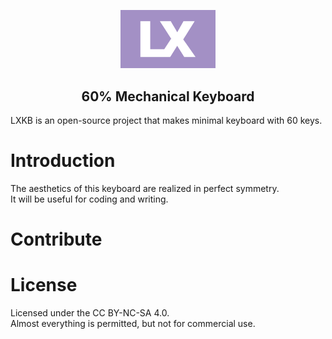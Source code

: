 <p align="center">
<img src="./img/logo.png" alt="LXKB Logo" height="30%" width="30%">
<p>
<h2 align="center">60% Mechanical Keyboard</h1>
  
LXKB is an open-source project that makes minimal keyboard with 60 keys.

# Introduction
The aesthetics of this keyboard are realized in perfect symmetry.  
It will be useful for coding and writing.

# Contribute

# License
Licensed under the CC BY-NC-SA 4.0.  
Almost everything is permitted, but not for commercial use.
